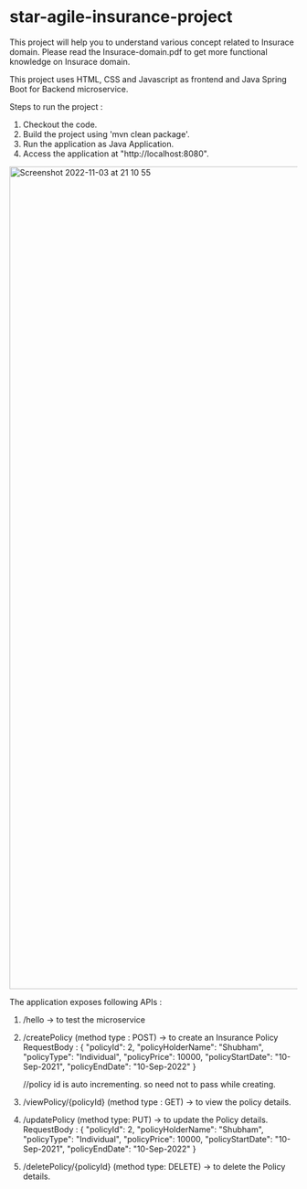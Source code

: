 # star-agile-insurance-project

This project will help you to understand various concept related to Insurace domain. Please read the Insurace-domain.pdf to get more functional knowledge on Insurace domain. 

This project uses HTML, CSS and Javascript as frontend and Java Spring Boot for Backend microservice.

Steps to run the project : 
1. Checkout the code.
2. Build the project using 'mvn clean package'.
3. Run the application as Java Application.
4. Access the application at "http://localhost:8080".

<img width="1439" alt="Screenshot 2022-11-03 at 21 10 55" src="https://user-images.githubusercontent.com/114076664/200126590-de9d3dcc-7e21-4e8c-a64a-1dd165dfefcb.png">

The application exposes following APIs : 

1. /hello   -> to test the microservice

2. /createPolicy (method type : POST) -> to create an Insurance Policy
    RequestBody : 
    {
    "policyId": 2,
    "policyHolderName": "Shubham",
    "policyType": "Individual",
    "policyPrice": 10000,
    "policyStartDate": "10-Sep-2021",
    "policyEndDate": "10-Sep-2022"
     }

      //policy id is auto incrementing. so need not to pass while creating.
      
3. /viewPolicy/{policyId} (method type : GET) -> to view the policy details.

4. /updatePolicy (method type: PUT) -> to update the Policy details.
   RequestBody : 
   {
    "policyId": 2,
    "policyHolderName": "Shubham",
    "policyType": "Individual",
    "policyPrice": 10000,
    "policyStartDate": "10-Sep-2021",
    "policyEndDate": "10-Sep-2022"
    }

5. /deletePolicy/{policyId}  (method type: DELETE) -> to delete the Policy details.

